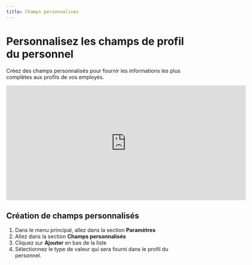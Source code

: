 ```yaml
---
title: Champs personnalisés
---
```


# Personnalisez les champs de profil du personnel

Créez des champs personnalisés pour fournir les informations les plus complètes aux profils de vos employés.

<iframe width="640" height="307" src="https://www.loom.com/embed/6c363129b17949d285bb5c758e88604a" frameborder="0" webkitallowfullscreen mozallowfullscreen allowfullscreen></iframe>

## Création de champs personnalisés

1. Dans le menu principal, allez dans la section **Paramètres**
2. Allez dans la section **Champs personnalisés**
3. Cliquez sur **Ajouter** en bas de la liste
4. Sélectionnez le type de valeur qui sera fourni dans le profil du personnel.
